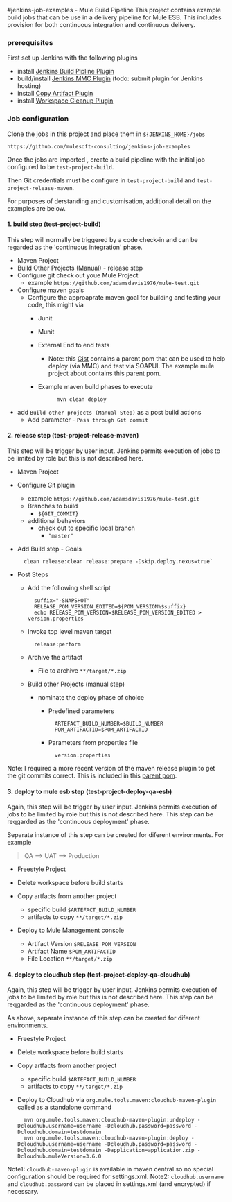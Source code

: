 #jenkins-job-examples - Mule Build Pipeline
This project contains example build jobs that can be use in a delivery pipeline for Mule ESB. This includes provision for both continuous integration and continuous delivery. 

### prerequisites
First set up Jenkins with the following plugins
 
* install [Jenkins Build Pipline Plugin](https://wiki.jenkins-ci.org/display/JENKINS/Build+Pipeline+Plugin)
* build/install [Jenkins MMC Plugin](https://github.com/adamsdavis1976/jenkins-mmc-plugin) (todo: submit plugin for Jenkins hosting)
* install [Copy Artifact Plugin](https://wiki.jenkins-ci.org/display/JENKINS/Copy+Artifact+Plugin)
* install [Workspace Cleanup Plugin](https://wiki.jenkins-ci.org/display/JENKINS/Workspace+Cleanup+Plugin)

### Job configuration 
Clone the jobs in this project and place them in `${JENKINS_HOME}/jobs`

	https://github.com/mulesoft-consulting/jenkins-job-examples

Once the jobs are imported , create a build pipeline with the initial job configured to be `test-project-build`. 

Then Git credentials must be configure in `test-project-build` and `test-project-release-maven`. 

For purposes of derstanding and customisation, additional detail on the examples are below.  

#### 1. build step (test-project-build)
This step will normally be triggered by a code check-in and can be regarded as the 'continuous integration' phase.

* Maven Project
* Build Other Projects (Manual) - release step
* Configure git check out youe Mule Project
	* example  `https://github.com/adamsdavis1976/mule-test.git`
* Configure maven goals 
	*  Configure the approaprate maven goal for building and testing your code, this might via  
		* Junit 
		* Munit 
		* External End to end tests 
			* Note:  this [Gist](https://gist.github.com/adamsdavis1976/4bcb4e16f78d837139c8) contains a parent pom that can be used to help deploy (via MMC) and test via SOAPUI. The example mule project about contains this parent pom.   
		* Example maven build phases to execute 
			
					mvn clean deploy 
			
* add `Build other projects (Manual Step)` as a post build actions 
	* Add parameter - `Pass through Git commit` 

#### 2. release step (test-project-release-maven)
This step will be trigger by user input. Jenkins permits execution of jobs to be limited by role but this is not described here. 

* Maven Project 
* Configure Git plugin 
	* example `https://github.com/adamsdavis1976/mule-test.git`
	* Branches to build
		* `${GIT_COMMIT}`
	* additional behaviors 
		* check out to specific local branch 
			* `"master"`
* Add Build step - Goals 
	
		clean release:clean release:prepare -Dskip.deploy.nexus=true`
	
* Post Steps
	* Add the following shell script

			suffix="-SNAPSHOT"
			RELEASE_POM_VERSION_EDITED=${POM_VERSION%$suffix}
			echo RELEASE_POM_VERSION=$RELEASE_POM_VERSION_EDITED > version.properties 

	* Invoke top level maven target 
			
			release:perform
	
	* Archive the artifact
		* File to archive 
				`**/target/*.zip`
			
	* Build other Projects (manual step) 
		* nominate the deploy phase of choice
			* Predefined parameters
		
					ARTEFACT_BUILD_NUMBER=$BUILD_NUMBER
					POM_ARTIFACTID=$POM_ARTIFACTID
					
			* Parameters from properties file 
			
					version.properties

Note: I required a more recent version of the maven release plugin to get the git commits correct. This is included in this [parent pom](https://gist.github.com/adamsdavis1976/4bcb4e16f78d837139c8).

#### 3. deploy to mule esb step (test-project-deploy-qa-esb)
Again, this step will be trigger by user input. Jenkins permits execution of jobs to be limited by role but this is not described here. This step can be reqgarded as the 'continuous deployment' phase. 

Separate instance of this step can be created for diferent environments. For example 

>QA --> UAT --> Production

* Freestyle Project
* Delete workspace before build starts
* Copy artfacts from another project
	* specific build `$ARTEFACT_BUILD_NUMBER`
	* artifacts to copy `**/target/*.zip`
	
* Deploy to Mule Management console 
	* Artifact Version 
		`$RELEASE_POM_VERSION`
	* Artifact Name
		`$POM_ARTIFACTID`
	* File Location
		`**/target/*.zip`


#### 4. deploy to cloudhub step (test-project-deploy-qa-cloudhub)
Again, this step will be trigger by user input. Jenkins permits execution of jobs to be limited by role but this is not described here. This step can be reqgarded as the 'continuous deployment' phase. 

As above, separate instance of this step can be created for diferent environments. 

* Freestyle Project
* Delete workspace before build starts
* Copy artfacts from another project
	* specific build `$ARTEFACT_BUILD_NUMBER`
	* artifacts to copy `**/target/*.zip`
* Deploy to Cloudhub via `org.mule.tools.maven:cloudhub-maven-plugin` called as a standalone command

		mvn org.mule.tools.maven:cloudhub-maven-plugin:undeploy -Dcloudhub.username=username -Dcloudhub.password=password -Dcloudhub.domain=testdomain 
		mvn org.mule.tools.maven:cloudhub-maven-plugin:deploy -Dcloudhub.username=username -Dcloudhub.password=password -Dcloudhub.domain=testdomain -Dapplication=application.zip -Dcloudhub.muleVersion=3.6.0
		
Note1: `cloudhub-maven-plugin` is available in maven central so no special configuration should be required for settings.xml.
Note2: `cloudhub.username` and `cloudhub.password` can be placed in settings.xml (and encrypted) if necessary.
